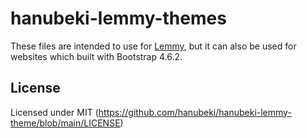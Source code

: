 # hanubeki-lemmy-themes
These files are intended to use for [Lemmy](https://github.com/LemmyNet/lemmy), but it can also be used for websites which built with Bootstrap 4.6.2.

## License
Licensed under MIT (https://github.com/hanubeki/hanubeki-lemmy-theme/blob/main/LICENSE)


